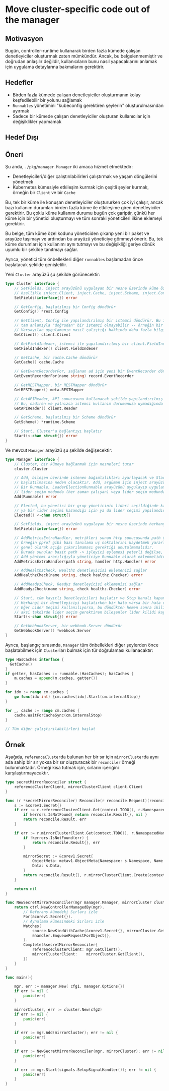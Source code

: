 Move cluster-specific code out of the manager
===================

## Motivasyon

Bugün, controller-runtime kullanarak birden fazla kümede çalışan denetleyiciler oluşturmak zaten mümkündür. Ancak, bu belgelenmemiştir ve doğrudan anlaşılır değildir, kullanıcıların bunu nasıl yapacaklarını anlamak için uygulama detaylarına bakmalarını gerektirir.

## Hedefler

* Birden fazla kümede çalışan denetleyiciler oluşturmanın kolay keşfedilebilir bir yolunu sağlamak
* `Runnables` yönetimini "kubeconfig gerektiren şeylerin" oluşturulmasından ayırmak
* Sadece bir kümede çalışan denetleyiciler oluşturan kullanıcılar için değişiklikler yapmamak

## Hedef Dışı

## Öneri

Şu anda, `./pkg/manager.Manager` iki amaca hizmet etmektedir:

* Denetleyicileri/diğer çalıştırılabilirleri çalıştırmak ve yaşam döngülerini yönetmek
* Kubernetes kümesiyle etkileşim kurmak için çeşitli şeyler kurmak, örneğin bir `Client` ve bir `Cache`

Bu, tek bir küme ile konuşan denetleyiciler oluştururken çok iyi çalışır, ancak bazı kullanım durumları birden fazla küme ile etkileşime giren denetleyiciler gerektirir. Bu çoklu küme kullanım durumu bugün çok gariptir, çünkü her küme için bir yönetici oluşturmayı ve tüm sonraki yöneticileri ilkine eklemeyi gerektirir.

Bu belge, tüm küme özel kodunu yöneticiden çıkarıp yeni bir paket ve arayüze taşımayı ve ardından bu arayüzü yöneticiye gömmeyi önerir. Bu, tek küme durumları için kullanımı aynı tutmayı ve bu değişikliği geriye dönük uyumlu bir şekilde tanıtmayı sağlar.

Ayrıca, yönetici tüm önbellekleri diğer `runnables` başlamadan önce başlatacak şekilde genişletilir.

Yeni `Cluster` arayüzü şu şekilde görünecektir:

```go
type Cluster interface {
	// SetFields, inject arayüzünü uygulayan bir nesne üzerinde küme özel bağımlılıkları ayarlayacaktır,
	// özellikle inject.Client, inject.Cache, inject.Scheme, inject.Config ve inject.APIReader
	SetFields(interface{}) error

	// GetConfig, başlatılmış bir Config döndürür
	GetConfig() *rest.Config

	// GetClient, Config ile yapılandırılmış bir istemci döndürür. Bu istemci
	// tam anlamıyla "doğrudan" bir istemci olmayabilir -- örneğin bir önbellekten okuyabilir.
	// Varsayılan uygulamanın nasıl çalıştığı hakkında daha fazla bilgi için Options.NewClient'a bakın.
	GetClient() client.Client

	// GetFieldIndexer, istemci ile yapılandırılmış bir client.FieldIndexer döndürür
	GetFieldIndexer() client.FieldIndexer

	// GetCache, bir cache.Cache döndürür
	GetCache() cache.Cache

	// GetEventRecorderFor, sağlanan ad için yeni bir EventRecorder döndürür
	GetEventRecorderFor(name string) record.EventRecorder

	// GetRESTMapper, bir RESTMapper döndürür
	GetRESTMapper() meta.RESTMapper

	// GetAPIReader, API sunucusunu kullanacak şekilde yapılandırılmış bir okuyucu döndürür.
	// Bu, nadiren ve yalnızca istemci kullanım durumunuza uymadığında kullanılmalıdır.
	GetAPIReader() client.Reader

	// GetScheme, başlatılmış bir Scheme döndürür
	GetScheme() *runtime.Scheme

	// Start, Cluster'a bağlantıyı başlatır
	Start(<-chan struct{}) error
}
```

Ve mevcut `Manager` arayüzü şu şekilde değişecektir:

```go
type Manager interface {
	// Cluster, bir kümeye bağlanmak için nesneleri tutar
	cluster.Cluster

	// Add, bileşen üzerinde istenen bağımlılıkları ayarlayacak ve Start çağrıldığında bileşenin
	// başlatılmasına neden olacaktır. Add, argüman için inject arayüzünü uygulayan herhangi bir bağımlılığı enjekte edecektir - örneğin inject.Client.
	// Bir Runnable, LeaderElectionRunnable arayüzünü uygulayıp uygulamadığına bağlı olarak, bir Runnable
	// lider seçim modunda (her zaman çalışan) veya lider seçim modunda (lider seçim etkinleştirilmişse yönetilen) çalıştırılabilir.
	Add(Runnable) error

	// Elected, bu yönetici bir grup yöneticinin lideri seçildiğinde kapatılır,
	// ya bir lider seçimi kazandığı için ya da lider seçimi yapılandırılmadığı için.
	Elected() <-chan struct{}

	// SetFields, inject arayüzünü uygulayan bir nesne üzerinde herhangi bir bağımlılığı ayarlayacaktır - örneğin inject.Client.
	SetFields(interface{}) error

	// AddMetricsExtraHandler, metrikleri sunan http sunucusunda path üzerinde ek bir işleyici ekler.
	// Örneğin pprof gibi bazı tanılama uç noktalarını kaydetmek yararlı olabilir. Bu uç noktaların hassas olduğu ve
	// genel olarak açığa çıkarılmaması gerektiği unutulmamalıdır.
	// Burada sunulan basit path -> işleyici eşlemesi yeterli değilse, yeni bir http sunucusu/dinleyici
	// Add yöntemi aracılığıyla yöneticiye Runnable olarak eklenmelidir.
	AddMetricsExtraHandler(path string, handler http.Handler) error

	// AddHealthzCheck, Healthz denetleyicisi eklemenizi sağlar
	AddHealthzCheck(name string, check healthz.Checker) error

	// AddReadyzCheck, Readyz denetleyicisi eklemenizi sağlar
	AddReadyzCheck(name string, check healthz.Checker) error

	// Start, tüm kayıtlı Denetleyicileri başlatır ve Stop kanalı kapanana kadar bloklar.
	// Herhangi bir denetleyiciyi başlatırken bir hata varsa bir hata döndürür.
	// Eğer Lider Seçimi kullanılıyorsa, bu döndükten hemen sonra ikili dosya kapatılmalıdır,
	// aksi takdirde lider seçim gerektiren bileşenler lider kilidi kaybedildikten sonra çalışmaya devam edebilir.
	Start(<-chan struct{}) error

	// GetWebhookServer, bir webhook.Server döndürür
	GetWebhookServer() *webhook.Server
}
```

Ayrıca, başlangıç sırasında, `Manager` tüm önbellekleri diğer şeylerden önce başlatabilmek için `Cluster`ları bulmak için tür doğrulaması kullanacaktır:

```go
type HasCaches interface {
  GetCache()
}
if getter, hasCaches := runnable.(HasCaches); hasCaches {
	m.caches = append(m.caches, getter())
}
```

```go
for idx := range cm.caches {
	go func(idx int) {cm.caches[idx].Start(cm.internalStop)}
}

for _, cache := range cm.caches {
	cache.WaitForCacheSync(cm.internalStop)
}

// Tüm diğer çalıştırılabilirleri başlat
```

## Örnek

Aşağıda, `referenceCluster`da bulunan her bir sır için `mirrorCluster`da aynı ada sahip bir sır yoksa bir sır oluşturacak bir `reconciler` örneği bulunmaktadır. Örneği kısa tutmak için, sırların içeriğini karşılaştırmayacaktır.

```go
type secretMirrorReconciler struct {
	referenceClusterClient, mirrorClusterClient client.Client
}

func (r *secretMirrorReconciler) Reconcile(r reconcile.Request)(reconcile.Result, error){
	s := &corev1.Secret{}
	if err := r.referenceClusterClient.Get(context.TODO(), r.NamespacedName, s); err != nil {
		if kerrors.IsNotFound{ return reconcile.Result{}, nil }
		return reconcile.Result, err
	}

	if err := r.mirrorClusterClient.Get(context.TODO(), r.NamespacedName, &corev1.Secret); err != nil {
		if !kerrors.IsNotFound(err) {
			return reconcile.Result{}, err
		}

		mirrorSecret := &corev1.Secret{
			ObjectMeta: metav1.ObjectMeta{Namespace: s.Namespace, Name: s.Name},
			Data: s.Data,
		}
		return reconcile.Result{}, r.mirrorClusterClient.Create(context.TODO(), mirrorSecret)
	}

	return nil
}

func NewSecretMirrorReconciler(mgr manager.Manager, mirrorCluster cluster.Cluster) error {
	return ctrl.NewControllerManagedBy(mgr).
		// Referans kümedeki Sırları izle
		For(&corev1.Secret{}).
		// Aynalama kümesindeki Sırları izle
		Watches(
			source.NewKindWithCache(&corev1.Secret{}, mirrorCluster.GetCache()),
			&handler.EnqueueRequestForObject{},
		).
		Complete(&secretMirrorReconciler{
			referenceClusterClient: mgr.GetClient(),
			mirrorClusterClient:    mirrorCluster.GetClient(),
		})
	}
}

func main(){

	mgr, err := manager.New( cfg1, manager.Options{})
	if err != nil {
		panic(err)
	}

	mirrorCluster, err := cluster.New(cfg2)
	if err != nil {
		panic(err)
	}

	if err := mgr.Add(mirrorCluster); err != nil {
		panic(err)
	}

	if err := NewSecretMirrorReconciler(mgr, mirrorCluster); err != nil {
		panic(err)
	}

	if err := mgr.Start(signals.SetupSignalHandler()); err != nil {
		panic(err)
	}
}
```
